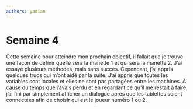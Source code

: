 ```yaml
---
authors: yadian
---
```


# Semaine 4

Cette semaine pour atteindre mon prochain objectif, il fallait que je trouve une façon de définir quelle sera la manette 1 et qui sera la manette 2. J’ai essayé plusieurs méthodes, mais sans succès. Cependant, j’ai appris quelques trucs qui m’ont aidé par la suite. J’ai appris que toutes les variables sont locales et elles ne sont pas partagées entre les machines. À cause du temps que j’avais perdu et en regardant ce qu’il me restait à faire, j’ai fini par simplement afficher un dialogue après que les tablettes soient connectées afin de choisir qui est le joueur numéro 1 ou 2.